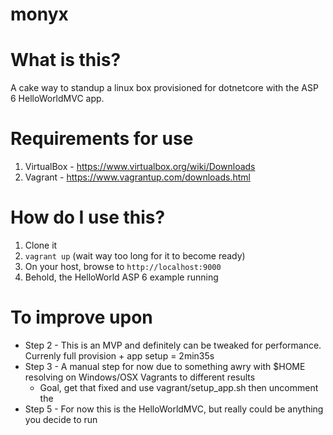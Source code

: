 # monyx

# What is this? 

A cake way to standup a linux box provisioned for dotnetcore with the ASP 6 HelloWorldMVC app.  

# Requirements for use 
1. VirtualBox - https://www.virtualbox.org/wiki/Downloads
2. Vagrant - https://www.vagrantup.com/downloads.html

# How do I use this? 

1. Clone it 
2. `vagrant up` (wait way too long for it to become ready) 
3. On your host, browse to `http://localhost:9000`
4. Behold, the HelloWorld ASP 6 example running

# To improve upon 
- Step 2 - This is an MVP and definitely can be tweaked for performance. Currenly full provision + app setup = 2min35s
- Step 3 - A manual step for now due to something awry with $HOME resolving on Windows/OSX Vagrants to different results 
  - Goal, get that fixed and use vagrant/setup_app.sh then uncomment the 
- Step 5 - For now this is the HelloWorldMVC, but really could be anything you decide to run 
